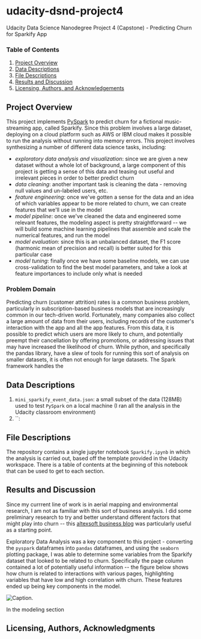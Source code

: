 # udacity-dsnd-project4
Udacity Data Science Nanodegree Project 4 (Capstone) - Predicting Churn for Sparkify App

### Table of Contents

1. [Project Overview](#overview)
2. [Data Descriptions](#data)
3. [File Descriptions](#files)
4. [Results and Discussion](#results)
5. [Licensing, Authors, and Acknowledgements](#licensing)


## Project Overview<a name="overview"></a>

This project implements [PySpark](https://spark.apache.org/docs/latest/api/python/index.html) to predict churn for a fictional music-streaming app, called Sparkify. Since this problem involves a large dataset, deploying on a cloud platform such as AWS or IBM cloud makes it possible to run the analysis without running into memory errors. This project involves synthesizing a number of different data science tasks, including:
 - *exploratory data analysis and visualization*: since we are given a new dataset without a whole lot of background, a large component of this project is getting a sense of this data and teasing out useful and irrelevant pieces in order to better predict churn
 - *data cleaning*: another important task is cleaning the data - removing null values and un-labeled users, etc.
 - *feature engineering*: once we've gotten a sense for the data and an idea of which variables appear to be more related to churn, we can create features that we'll use in the model
 - *model pipeline*: once we've cleaned the data and engineered some relevant features, the modeling aspect is pretty straightforward -- we will build some machine learning pipelines that assemble and scale the numerical features, and run the model
 - *model evaluation*: since this is an unbalanced dataset, the F1 score (harmonic mean of precision and recall) is better suited for this particular case
 - *model tuning*: finally once we have some baseline models, we can use cross-validation to find the best model parameters, and take a look at feature importances to include only what is needed 

### Problem Domain 

Predicting churn (customer attrition) rates is a common business problem, particularly in subscription-based business models that are increasingly common in our tech-driven world. Fortunately, many companies also collect a large amount of data from their users, including records of the customer's interaction with the app and all the app features. From this data, it is possible to predict which users are more likely to churn, and potentially preempt their cancellation by offering promotions, or addressing issues that may have increased the likelihood of churn. While python, and specifically the pandas library, have a slew of tools for running this sort of analysis on smaller datasets, it is often not enough for large datasets. The Spark framework handles the 

## Data Descriptions <a name="data"></a>
  
  1) `mini_sparkify_event_data.json`: a small subset of the data (128MB) used to test `PySpark` on a local machine (I ran all the analysis in the Udacity classroom environment)
  2) ``: 

## File Descriptions <a name="files"></a>

The repository contains a single jupyter notebook `Sparkify.ipynb` in which the analysis is carried out, based off the template provided in the Udacity workspace. There is a table of contents at the beginning of this notebook that can be used to get to each section.

## Results and Discussion<a name="results"></a>

Since my currrent line of work is in aerial mapping and environmental research, I am not as familiar with this sort of business analysis. I did some preliminary research to try and better understand different factors that might play into churn -- this [altexsoft business blog](https://www.altexsoft.com/blog/business/customer-churn-prediction-for-subscription-businesses-using-machine-learning-main-approaches-and-models/) was particularly useful as a starting point. 

Exploratory Data Analysis was a key component to this project - converting the `pyspark` dataframes into `pandas` dataframes, and using the `seaborn` plotting package, I was able to determine some variables from the Sparkify dataset that looked to be related to churn. Specifically the page column contained a lot of potentially useful information -- the figure below shows how churn is related to interactions with various pages, highlighting variables that have low and high correlation with churn. These features ended up being key components in the model. 

![Caption.](image.png)

In the modeling section 




## Licensing, Authors, Acknowledgments <a name="licensing"></a>
